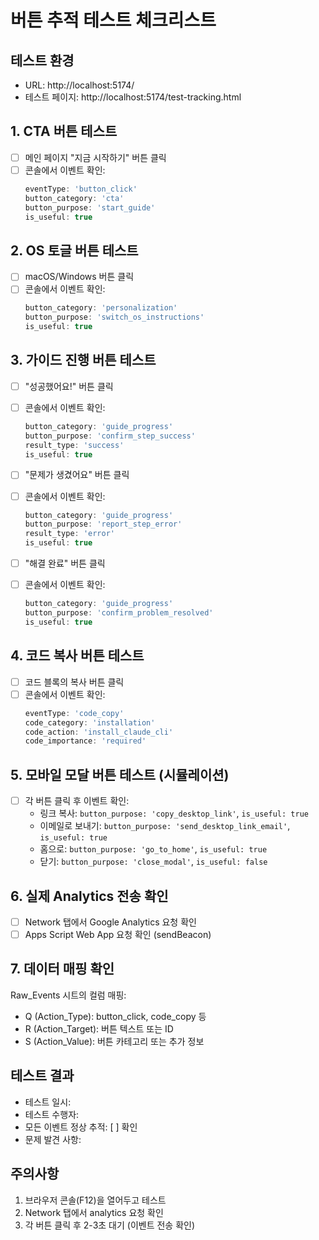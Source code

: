 # 버튼 추적 테스트 체크리스트

## 테스트 환경
- URL: http://localhost:5174/
- 테스트 페이지: http://localhost:5174/test-tracking.html

## 1. CTA 버튼 테스트
- [ ] 메인 페이지 "지금 시작하기" 버튼 클릭
- [ ] 콘솔에서 이벤트 확인:
  ```javascript
  eventType: 'button_click'
  button_category: 'cta'
  button_purpose: 'start_guide'
  is_useful: true
  ```

## 2. OS 토글 버튼 테스트
- [ ] macOS/Windows 버튼 클릭
- [ ] 콘솔에서 이벤트 확인:
  ```javascript
  button_category: 'personalization'
  button_purpose: 'switch_os_instructions'
  is_useful: true
  ```

## 3. 가이드 진행 버튼 테스트
- [ ] "성공했어요!" 버튼 클릭
- [ ] 콘솔에서 이벤트 확인:
  ```javascript
  button_category: 'guide_progress'
  button_purpose: 'confirm_step_success'
  result_type: 'success'
  is_useful: true
  ```

- [ ] "문제가 생겼어요" 버튼 클릭
- [ ] 콘솔에서 이벤트 확인:
  ```javascript
  button_category: 'guide_progress'
  button_purpose: 'report_step_error'
  result_type: 'error'
  is_useful: true
  ```

- [ ] "해결 완료" 버튼 클릭
- [ ] 콘솔에서 이벤트 확인:
  ```javascript
  button_category: 'guide_progress'
  button_purpose: 'confirm_problem_resolved'
  is_useful: true
  ```

## 4. 코드 복사 버튼 테스트
- [ ] 코드 블록의 복사 버튼 클릭
- [ ] 콘솔에서 이벤트 확인:
  ```javascript
  eventType: 'code_copy'
  code_category: 'installation'
  code_action: 'install_claude_cli'
  code_importance: 'required'
  ```

## 5. 모바일 모달 버튼 테스트 (시뮬레이션)
- [ ] 각 버튼 클릭 후 이벤트 확인:
  - 링크 복사: `button_purpose: 'copy_desktop_link'`, `is_useful: true`
  - 이메일로 보내기: `button_purpose: 'send_desktop_link_email'`, `is_useful: true`
  - 홈으로: `button_purpose: 'go_to_home'`, `is_useful: true`
  - 닫기: `button_purpose: 'close_modal'`, `is_useful: false`

## 6. 실제 Analytics 전송 확인
- [ ] Network 탭에서 Google Analytics 요청 확인
- [ ] Apps Script Web App 요청 확인 (sendBeacon)

## 7. 데이터 매핑 확인
Raw_Events 시트의 컬럼 매핑:
- Q (Action_Type): button_click, code_copy 등
- R (Action_Target): 버튼 텍스트 또는 ID
- S (Action_Value): 버튼 카테고리 또는 추가 정보

## 테스트 결과
- 테스트 일시: 
- 테스트 수행자: 
- 모든 이벤트 정상 추적: [ ] 확인
- 문제 발견 사항: 

## 주의사항
1. 브라우저 콘솔(F12)을 열어두고 테스트
2. Network 탭에서 analytics 요청 확인
3. 각 버튼 클릭 후 2-3초 대기 (이벤트 전송 확인)